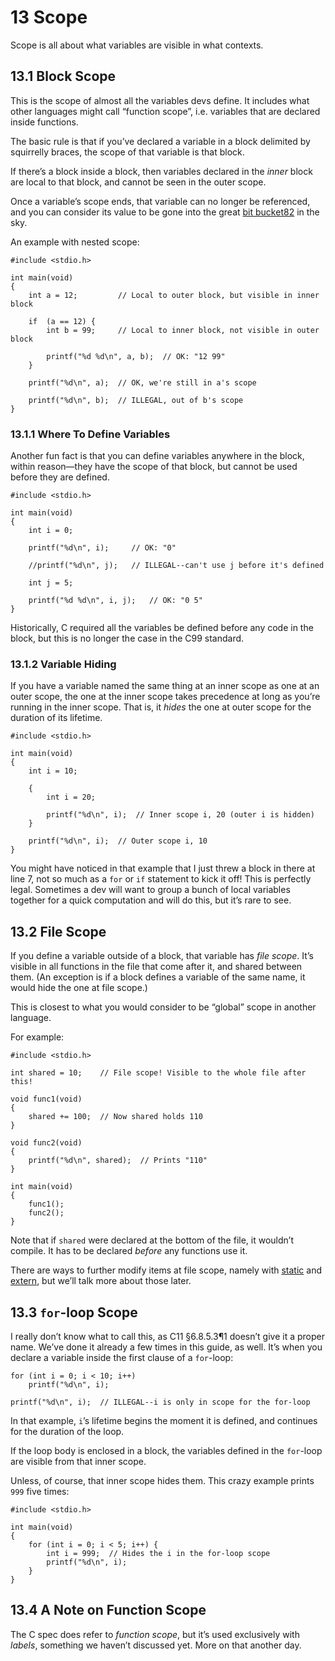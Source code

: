 # 13 Scope

Scope is all about what variables are visible in what contexts.

## 13.1 Block Scope

This is the scope of almost all the variables devs define. It includes what other languages might call “function scope”, i.e. variables that are declared inside functions.

The basic rule is that if you’ve declared a variable in a block delimited by squirrelly braces, the scope of that variable is that block.

If there’s a block inside a block, then variables declared in the _inner_ block are local to that block, and cannot be seen in the outer scope.

Once a variable’s scope ends, that variable can no longer be referenced, and you can consider its value to be gone into the great [bit bucket](https://en.wikipedia.org/wiki/Bit_bucket)[82](https://beej.us/guide/bgc/html/split/scope.html#fn82) in the sky.

An example with nested scope:

```
#include <stdio.h>

int main(void)
{
    int a = 12;         // Local to outer block, but visible in inner block

    if  (a == 12) {
        int b = 99;     // Local to inner block, not visible in outer block

        printf("%d %d\n", a, b);  // OK: "12 99"
    }

    printf("%d\n", a);  // OK, we're still in a's scope

    printf("%d\n", b);  // ILLEGAL, out of b's scope
}
```

### 13.1.1 Where To Define Variables

Another fun fact is that you can define variables anywhere in the block, within reason—they have the scope of that block, but cannot be used before they are defined.

```
#include <stdio.h>

int main(void)
{
    int i = 0;

    printf("%d\n", i);     // OK: "0"

    //printf("%d\n", j);   // ILLEGAL--can't use j before it's defined

    int j = 5;

    printf("%d %d\n", i, j);   // OK: "0 5"
}
```

Historically, C required all the variables be defined before any code in the block, but this is no longer the case in the C99 standard.

### 13.1.2 Variable Hiding

If you have a variable named the same thing at an inner scope as one at an outer scope, the one at the inner scope takes precedence at long as you’re running in the inner scope. That is, it _hides_ the one at outer scope for the duration of its lifetime.

```
#include <stdio.h>

int main(void)
{
    int i = 10;

    {
        int i = 20;

        printf("%d\n", i);  // Inner scope i, 20 (outer i is hidden)
    }

    printf("%d\n", i);  // Outer scope i, 10
}
```

You might have noticed in that example that I just threw a block in there at line 7, not so much as a `for` or `if` statement to kick it off! This is perfectly legal. Sometimes a dev will want to group a bunch of local variables together for a quick computation and will do this, but it’s rare to see.

## 13.2 File Scope

If you define a variable outside of a block, that variable has _file scope_. It’s visible in all functions in the file that come after it, and shared between them. (An exception is if a block defines a variable of the same name, it would hide the one at file scope.)

This is closest to what you would consider to be “global” scope in another language.

For example:

```
#include <stdio.h>

int shared = 10;    // File scope! Visible to the whole file after this!

void func1(void)
{
    shared += 100;  // Now shared holds 110
}

void func2(void)
{
    printf("%d\n", shared);  // Prints "110"
}

int main(void)
{
    func1();
    func2();
}
```

Note that if `shared` were declared at the bottom of the file, it wouldn’t compile. It has to be declared _before_ any functions use it.

There are ways to further modify items at file scope, namely with [static](https://beej.us/guide/bgc/html/split/scope.html#static) and [extern](https://beej.us/guide/bgc/html/split/types-iv-qualifiers-and-specifiers.html#extern), but we’ll talk more about those later.

## 13.3 `for`\-loop Scope

I really don’t know what to call this, as C11 §6.8.5.3¶1 doesn’t give it a proper name. We’ve done it already a few times in this guide, as well. It’s when you declare a variable inside the first clause of a `for`\-loop:

```
for (int i = 0; i < 10; i++)
    printf("%d\n", i);

printf("%d\n", i);  // ILLEGAL--i is only in scope for the for-loop
```

In that example, `i`’s lifetime begins the moment it is defined, and continues for the duration of the loop.

If the loop body is enclosed in a block, the variables defined in the `for`\-loop are visible from that inner scope.

Unless, of course, that inner scope hides them. This crazy example prints `999` five times:

```
#include <stdio.h>

int main(void)
{
    for (int i = 0; i < 5; i++) {
        int i = 999;  // Hides the i in the for-loop scope
        printf("%d\n", i);
    }
}
```

## 13.4 A Note on Function Scope

The C spec does refer to _function scope_, but it’s used exclusively with _labels_, something we haven’t discussed yet. More on that another day.